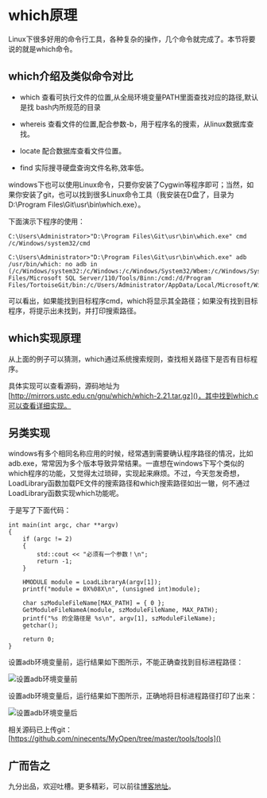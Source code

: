 # which原理

Linux下很多好用的命令行工具，各种复杂的操作，几个命令就完成了。本节将要说的就是which命令。

## which介绍及类似命令对比

- which 查看可执行文件的位置,从全局环境变量PATH里面查找对应的路径,默认是找 bash内所规范的目录

- whereis 查看文件的位置,配合参数-b，用于程序名的搜索，从linux数据库查找。

- locate 配合数据库查看文件位置。

- find 实际搜寻硬盘查询文件名称,效率低。

windows下也可以使用Linux命令，只要你安装了Cygwin等程序即可；当然，如果你安装了git，也可以找到很多Linux命令工具（我安装在D盘了，目录为D:\Program Files\Git\usr\bin\which.exe）。

下面演示下程序的使用：

```
C:\Users\Administrator>"D:\Program Files\Git\usr\bin\which.exe" cmd
/c/Windows/system32/cmd

C:\Users\Administrator>"D:\Program Files\Git\usr\bin\which.exe" adb
/usr/bin/which: no adb in (/c/Windows/system32:/c/Windows:/c/Windows/System32/Wbem:/c/Windows/System32/WindowsPowerShell/v1.0:/c/Program Files/Microsoft SQL Server/110/Tools/Binn:/cmd:/d/Program Files/TortoiseGit/bin:/c/Users/Administrator/AppData/Local/Microsoft/WindowsApps)
```

可以看出，如果能找到目标程序cmd，which将显示其全路径；如果没有找到目标程序，将提示出未找到，并打印搜索路径。

## which实现原理

从上面的例子可以猜测，which通过系统搜索规则，查找相关路径下是否有目标程序。

具体实现可以查看源码，源码地址为[http://mirrors.ustc.edu.cn/gnu/which/which-2.21.tar.gz]()，其中找到which.c可以查看详细实现。

## 另类实现

windows有多个相同名称应用的时候，经常遇到需要确认程序路径的情况，比如adb.exe，常常因为多个版本导致异常结果。一直想在windows下写个类似的which程序的功能，又觉得太过琐碎，实现起来麻烦。不过，今天忽发奇想，LoadLibrary函数加载PE文件的搜索路径和which搜索路径如出一辙，何不通过LoadLibrary函数实现which功能呢。

于是写了下面代码：
```
int main(int argc, char **argv)
{
	if (argc != 2)
	{
		std::cout << "必须有一个参数！\n";
		return -1;
	}

	HMODULE module = LoadLibraryA(argv[1]);
	printf("module = 0X%08X\n", (unsigned int)module);

	char szModuleFileName[MAX_PATH] = { 0 };
	GetModuleFileNameA(module, szModuleFileName, MAX_PATH);
	printf("%s 的全路径是 %s\n", argv[1], szModuleFileName);
	getchar();

	return 0;
}
```

设置adb环境变量前，运行结果如下图所示，不能正确查找到目标进程路径：

![设置adb环境变量前](https://ninecents.github.io/tools/which实现原理/设置adb环境变量前.png)

设置adb环境变量后，运行结果如下图所示，正确地将目标进程路径打印了出来：

![设置adb环境变量后](https://ninecents.github.io/tools/which实现原理/设置adb环境变量后.png)

相关源码已上传git：[https://github.com/ninecents/MyOpen/tree/master/tools/tools]()


## 广而告之
九分出品，欢迎吐槽。更多精彩，可以前往[博客地址](https://ninecents.github.io)。
